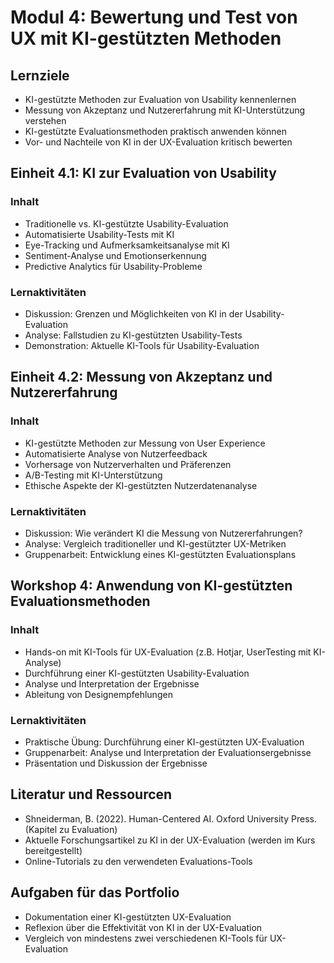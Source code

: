 # Modul 4: Bewertung und Test von UX mit KI-gestützten Methoden

## Lernziele
- KI-gestützte Methoden zur Evaluation von Usability kennenlernen
- Messung von Akzeptanz und Nutzererfahrung mit KI-Unterstützung verstehen
- KI-gestützte Evaluationsmethoden praktisch anwenden können
- Vor- und Nachteile von KI in der UX-Evaluation kritisch bewerten

## Einheit 4.1: KI zur Evaluation von Usability

### Inhalt
- Traditionelle vs. KI-gestützte Usability-Evaluation
- Automatisierte Usability-Tests mit KI
- Eye-Tracking und Aufmerksamkeitsanalyse mit KI
- Sentiment-Analyse und Emotionserkennung
- Predictive Analytics für Usability-Probleme

### Lernaktivitäten
- Diskussion: Grenzen und Möglichkeiten von KI in der Usability-Evaluation
- Analyse: Fallstudien zu KI-gestützten Usability-Tests
- Demonstration: Aktuelle KI-Tools für Usability-Evaluation

## Einheit 4.2: Messung von Akzeptanz und Nutzererfahrung

### Inhalt
- KI-gestützte Methoden zur Messung von User Experience
- Automatisierte Analyse von Nutzerfeedback
- Vorhersage von Nutzerverhalten und Präferenzen
- A/B-Testing mit KI-Unterstützung
- Ethische Aspekte der KI-gestützten Nutzerdatenanalyse

### Lernaktivitäten
- Diskussion: Wie verändert KI die Messung von Nutzererfahrungen?
- Analyse: Vergleich traditioneller und KI-gestützter UX-Metriken
- Gruppenarbeit: Entwicklung eines KI-gestützten Evaluationsplans

## Workshop 4: Anwendung von KI-gestützten Evaluationsmethoden

### Inhalt
- Hands-on mit KI-Tools für UX-Evaluation (z.B. Hotjar, UserTesting mit KI-Analyse)
- Durchführung einer KI-gestützten Usability-Evaluation
- Analyse und Interpretation der Ergebnisse
- Ableitung von Designempfehlungen

### Lernaktivitäten
- Praktische Übung: Durchführung einer KI-gestützten UX-Evaluation
- Gruppenarbeit: Analyse und Interpretation der Evaluationsergebnisse
- Präsentation und Diskussion der Ergebnisse

## Literatur und Ressourcen
- Shneiderman, B. (2022). Human-Centered AI. Oxford University Press. (Kapitel zu Evaluation)
- Aktuelle Forschungsartikel zu KI in der UX-Evaluation (werden im Kurs bereitgestellt)
- Online-Tutorials zu den verwendeten Evaluations-Tools

## Aufgaben für das Portfolio
- Dokumentation einer KI-gestützten UX-Evaluation
- Reflexion über die Effektivität von KI in der UX-Evaluation
- Vergleich von mindestens zwei verschiedenen KI-Tools für UX-Evaluation
